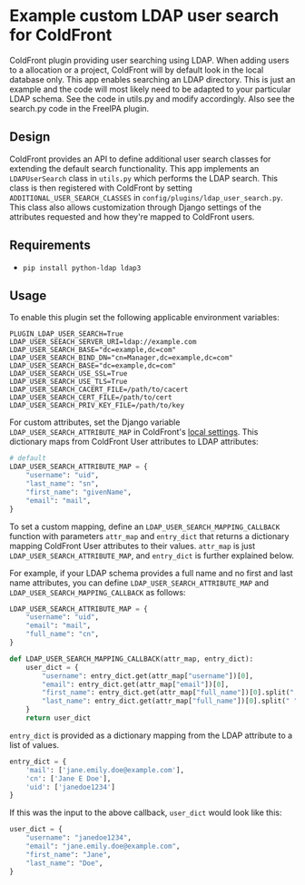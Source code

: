 # Example custom LDAP user search for ColdFront

ColdFront plugin providing user searching using LDAP. When adding
users to a allocation or a project, ColdFront will by default look in the
local database only. This app enables searching an LDAP directory. This is just
an example and the code will most likely need to be adapted to your particular
LDAP schema. See the code in utils.py and modify accordingly. Also see the
search.py code in the FreeIPA plugin.

## Design

ColdFront provides an API to define additional user search classes for
extending the default search functionality. This app implements an
`LDAPUserSearch` class in `utils.py` which performs the LDAP search. This class is
then registered with ColdFront by setting `ADDITIONAL_USER_SEARCH_CLASSES`
in `config/plugins/ldap_user_search.py`. This class also allows customization
through Django settings of the attributes requested and how they're mapped to
ColdFront users.

## Requirements

- `pip install python-ldap ldap3`

## Usage

To enable this plugin set the following applicable environment variables:

```env
PLUGIN_LDAP_USER_SEARCH=True
LDAP_USER_SEEACH_SERVER_URI=ldap://example.com
LDAP_USER_SEARCH_BASE="dc=example,dc=com"
LDAP_USER_SEARCH_BIND_DN="cn=Manager,dc=example,dc=com"
LDAP_USER_SEARCH_BASE="dc=example,dc=com"
LDAP_USER_SEARCH_USE_SSL=True
LDAP_USER_SEARCH_USE_TLS=True
LDAP_USER_SEARCH_CACERT_FILE=/path/to/cacert
LDAP_USER_SEARCH_CERT_FILE=/path/to/cert
LDAP_USER_SEARCH_PRIV_KEY_FILE=/path/to/key
```

For custom attributes, set the Django variable `LDAP_USER_SEARCH_ATTRIBUTE_MAP` in ColdFront's [local settings](https://coldfront.readthedocs.io/en/latest/config/#configuration-files). This dictionary maps from ColdFront User attributes to LDAP attributes:
```py
# default
LDAP_USER_SEARCH_ATTRIBUTE_MAP = {
    "username": "uid",
    "last_name": "sn",
    "first_name": "givenName",
    "email": "mail",
}
```

To set a custom mapping, define an `LDAP_USER_SEARCH_MAPPING_CALLBACK` function with parameters `attr_map` and `entry_dict` that returns a dictionary mapping ColdFront User attributes to their values. `attr_map` is just `LDAP_USER_SEARCH_ATTRIBUTE_MAP`, and `entry_dict` is further explained below.

For example, if your LDAP schema provides a full name and no first and last name attributes, you can define `LDAP_USER_SEARCH_ATTRIBUTE_MAP` and `LDAP_USER_SEARCH_MAPPING_CALLBACK` as follows:

```py
LDAP_USER_SEARCH_ATTRIBUTE_MAP = {
    "username": "uid",
    "email": "mail",
    "full_name": "cn",
}

def LDAP_USER_SEARCH_MAPPING_CALLBACK(attr_map, entry_dict):
    user_dict = {
        "username": entry_dict.get(attr_map["username"])[0],
        "email": entry_dict.get(attr_map["email"])[0],
        "first_name": entry_dict.get(attr_map["full_name"])[0].split(" ")[0],
        "last_name": entry_dict.get(attr_map["full_name"])[0].split(" ")[-1],
    }
    return user_dict
```

`entry_dict` is provided as a dictionary mapping from the LDAP attribute to a list of values.
```py
entry_dict = {
    'mail': ['jane.emily.doe@example.com'],
    'cn': ['Jane E Doe'],
    'uid': ['janedoe1234']
}
```

If this was the input to the above callback, `user_dict` would look like this:
```py
user_dict = {
    "username": "janedoe1234",
    "email": "jane.emily.doe@example.com",
    "first_name": "Jane",
    "last_name": "Doe",
}
```
